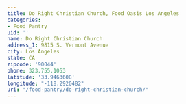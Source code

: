 ```yaml
---
title: Do Right Christian Church, Food Oasis Los Angeles
categories:
- Food Pantry
uid: ''
name: Do Right Christian Church
address_1: 9815 S. Vermont Avenue
city: Los Angeles
state: CA
zipcode: '90044'
phone: 323.755.1053
latitude: '33.9463608'
longitude: "-118.2920482"
uri: "/food-pantry/do-right-christian-church/"
---
```


